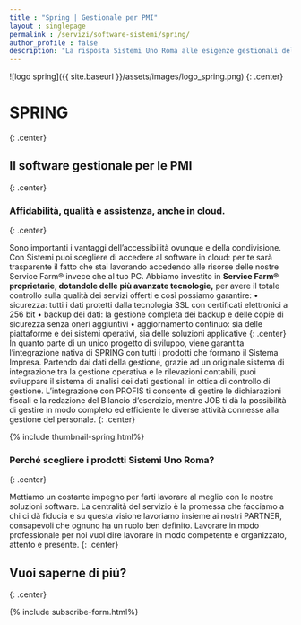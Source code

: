 ```yaml
---
title : "Spring | Gestionale per PMI"
layout : singlepage
permalink : /servizi/software-sistemi/spring/
author_profile : false
description: "La risposta Sistemi Uno Roma alle esigenze gestionali delle piccole e medie imprese é Spring"
---
```


![logo spring]({{ site.baseurl }}/assets/images/logo_spring.png)
{: .center}
# SPRING
{: .center}

## Il software gestionale per le PMI
{: .center}


### Affidabilità, qualità e assistenza, anche in cloud.
{: .center}

Sono importanti i vantaggi dell’accessibilità ovunque e della condivisione. Con Sistemi puoi scegliere
di accedere al software in cloud: per te sarà trasparente il fatto che stai lavorando accedendo alle risorse
delle nostre Service Farm® invece che al tuo PC.
Abbiamo investito in **Service Farm® proprietarie, dotandole delle più avanzate tecnologie,** per avere
il totale controllo sulla qualità dei servizi offerti e così possiamo garantire:
• sicurezza: tutti i dati protetti dalla tecnologia SSL con certificati elettronici a 256 bit
• backup dei dati: la gestione completa dei backup e delle copie di sicurezza senza oneri aggiuntivi
• aggiornamento continuo: sia delle piattaforme e dei sistemi operativi, sia delle soluzioni applicative
{: .center}
In quanto parte di un unico progetto di sviluppo, viene garantita l’integrazione nativa di SPRING
con tutti i prodotti che formano il Sistema Impresa. Partendo dai dati della gestione, grazie ad
un originale sistema di integrazione tra la gestione operativa e le rilevazioni contabili, puoi sviluppare
il sistema di analisi dei dati gestionali in ottica di controllo di gestione. L’integrazione con PROFIS
ti consente di gestire le dichiarazioni fiscali e la redazione del Bilancio d’esercizio, mentre JOB ti dà
la possibilità di gestire in modo completo ed efficiente le diverse attività connesse alla gestione
del personale. 
{: .center}

{% include thumbnail-spring.html%}

### Perché scegliere i prodotti Sistemi Uno Roma?
{: .center}
&nbsp;


Mettiamo un costante impegno per farti lavorare al meglio con le nostre soluzioni software.
La centralità del servizio è la promessa che facciamo a chi ci dà fiducia e su questa visione lavoriamo
insieme ai nostri PARTNER, consapevoli che ognuno ha un ruolo ben definito. Lavorare in modo
professionale per noi vuol dire lavorare in modo competente e organizzato, attento e presente.
{: .center}
&nbsp;

## Vuoi saperne di piú?
{: .center}
&nbsp;

{% include subscribe-form.html%}
